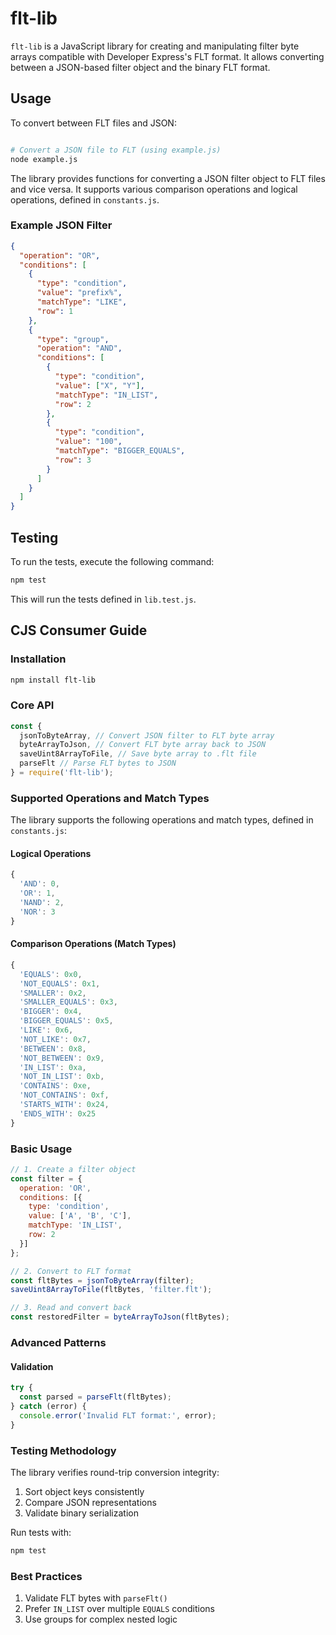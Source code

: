 # flt-lib

`flt-lib` is a JavaScript library for creating and manipulating filter byte arrays compatible with Developer Express's FLT format. It allows converting between a JSON-based filter object and the binary FLT format.

## Usage

To convert between FLT files and JSON:

```bash

# Convert a JSON file to FLT (using example.js)
node example.js
```

The library provides functions for converting a JSON filter object to FLT files and vice versa. It supports various comparison operations and logical operations, defined in `constants.js`.

### Example JSON Filter

```json
{
  "operation": "OR",
  "conditions": [
    {
      "type": "condition",
      "value": "prefix%",
      "matchType": "LIKE",
      "row": 1
    },
    {
      "type": "group",
      "operation": "AND",
      "conditions": [
        {
          "type": "condition",
          "value": ["X", "Y"],
          "matchType": "IN_LIST",
          "row": 2
        },
        {
          "type": "condition",
          "value": "100",
          "matchType": "BIGGER_EQUALS",
          "row": 3
        }
      ]
    }
  ]
}
```

## Testing

To run the tests, execute the following command:

```bash
npm test
```

This will run the tests defined in `lib.test.js`.

## CJS Consumer Guide

### Installation
```bash
npm install flt-lib
```

### Core API
```js
const {
  jsonToByteArray, // Convert JSON filter to FLT byte array
  byteArrayToJson, // Convert FLT byte array back to JSON
  saveUint8ArrayToFile, // Save byte array to .flt file
  parseFlt // Parse FLT bytes to JSON
} = require('flt-lib');
```

### Supported Operations and Match Types
The library supports the following operations and match types, defined in `constants.js`:

#### Logical Operations
```js
{
  'AND': 0,
  'OR': 1,
  'NAND': 2,
  'NOR': 3
}
```

#### Comparison Operations (Match Types)
```js
{
  'EQUALS': 0x0,
  'NOT_EQUALS': 0x1,
  'SMALLER': 0x2,
  'SMALLER_EQUALS': 0x3,
  'BIGGER': 0x4,
  'BIGGER_EQUALS': 0x5,
  'LIKE': 0x6,
  'NOT_LIKE': 0x7,
  'BETWEEN': 0x8,
  'NOT_BETWEEN': 0x9,
  'IN_LIST': 0xa,
  'NOT_IN_LIST': 0xb,
  'CONTAINS': 0xe,
  'NOT_CONTAINS': 0xf,
  'STARTS_WITH': 0x24,
  'ENDS_WITH': 0x25
}
```

### Basic Usage
```js
// 1. Create a filter object
const filter = {
  operation: 'OR',
  conditions: [{
    type: 'condition',
    value: ['A', 'B', 'C'],
    matchType: 'IN_LIST',
    row: 2
  }]
};

// 2. Convert to FLT format
const fltBytes = jsonToByteArray(filter);
saveUint8ArrayToFile(fltBytes, 'filter.flt');

// 3. Read and convert back
const restoredFilter = byteArrayToJson(fltBytes);
```

### Advanced Patterns

#### Validation
```js
try {
  const parsed = parseFlt(fltBytes);
} catch (error) {
  console.error('Invalid FLT format:', error);
}
```

### Testing Methodology
The library verifies round-trip conversion integrity:
1. Sort object keys consistently
2. Compare JSON representations
3. Validate binary serialization

Run tests with:
```bash
npm test
```

### Best Practices
1. Validate FLT bytes with `parseFlt()`
2. Prefer `IN_LIST` over multiple `EQUALS` conditions
3. Use groups for complex nested logic